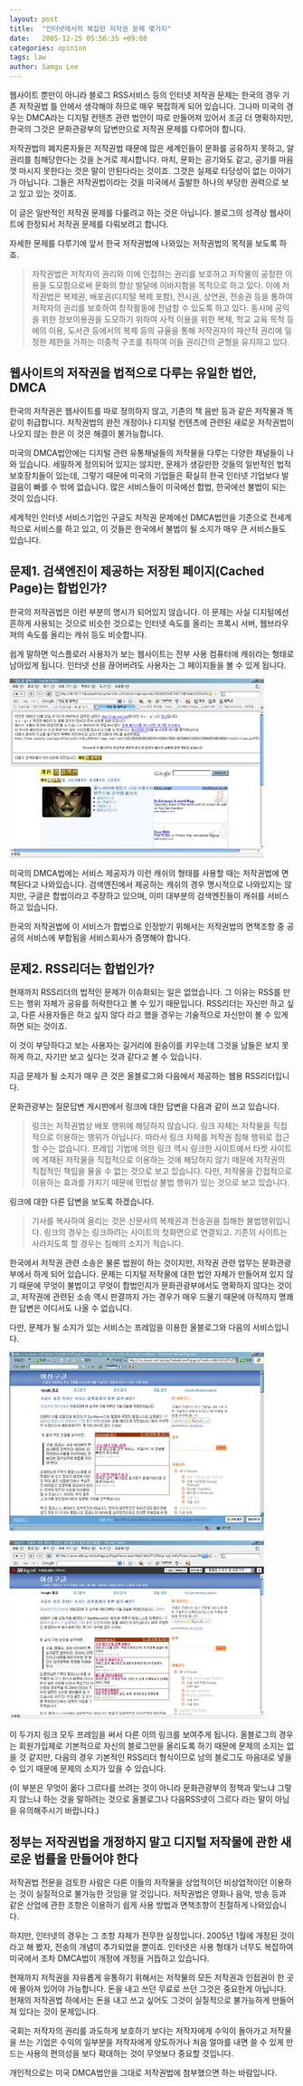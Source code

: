 ```yaml
---
layout: post
title:  "인터넷에서의 복잡한 저작권 문제 몇가지"
date:   2005-12-25 05:56:35 +09:00
categories: opinion
tags: law
author: Samgu Lee
---
```

웹사이트 뿐만이 아니라 블로그 RSS서비스 등의 인터넷 저작권 문제는 한국의 경우 기존 저작권법 틀 안에서 생각해야 하므로 매우 복잡하게 되어 있습니다. 그나마 미국의 경우는 DMCA라는 디지털 컨텐츠 관련 법안이 따로 만들어져 있어서 조금 더 명확하지만, 한국의 그것은 문화관광부의 답변만으로 저작권 문제를 다루어야 합니다.

저작권법의 폐지론자들은 저작권법 때문에 많은 세계인들이 문화를 공유하지 못하고, 알권리를 침해당한다는 것을 논거로 제시합니다. 마치, 문화는 공기와도 같고, 공기를 마음껏 마시지 못한다는 것은 말이 안된다라는 것이죠. 그것은 실제로 타당성이 없는 이야기가 아닙니다. 그들은 저작권법이라는 것을 미국에서 출발한 하나의 부당한 권력으로 보고 있고 있는 것이죠.

이 글은 일반적인 저작권 문제를 다룰려고 하는 것은 아닙니다. 블로그의 성격상 웹사이트에 한정되서 저작권 문제를 다뤄보려고 합니다.

자세한 문제를 다루기에 앞서 한국 저작권법에 나와있는 저작권법의 목적을 보도록 하죠.

> 저작권법은 저작자의 권리와 이에 인접하는 권리를 보호하고 저작물의 공정한 이용을 도모함으로써 문화의 향상 발달에 이바지함을 목적으로 하고 있다. 이에 저작권법은 복제권, 배포권(디지털 복제 포함), 전시권, 상연권, 전송권 등을 통하여 저작자의 권리를 보호하여 창작활동에 전념할 수 있도록 하고 있다. 동시에 공익을 위한 정보이용권을 도모하기 위하여 사적 이용을 위한 복제, 학교 교육 목적 등에의 이용, 도서관 등에서의 복제 등의 규율을 통해 저작권자의 재산적 권리에 일정한 제한을 가하는 이중적 구조를 취하여 이들 권리간의 균형을 유지하고 있다.

## 웹사이트의 저작권을 법적으로 다루는 유일한 법안, DMCA

한국의 저작권은 웹사이트를 따로 정의하지 않고, 기존의 책 음반 등과 같은 저작물과 똑같이 취급합니다. 저작권법의 완전 개정이나 디지털 컨텐츠에 관련된 새로운 저작권법이 나오지 않는 한은 이 것은 해결이 불가능합니다.

미국의 DMCA법안에는 디지털 관련 유통채널들의 저작물을 다루는 다양한 채널들이 나와 있습니다. 세밀하게 정의되어 있지는 않지만, 문제가 생길만한 것들의 일반적인 법적 보호장치들이 있는데, 그렇기 때문에 미국의 기업들은 확실히 한국 인터넷 기업보다 발걸음이 빠를 수 밖에 없습니다. 많은 서비스들이 미국에선 합법, 한국에선 불법이 되는 것이 있습니다.

세계적인 인터넷 서비스기업인 구글도 저작권 문제에선 DMCA법안을 기준으로 전세계적으로 서비스를 하고 있고, 이 것들은 한국에서 불법이 될 소지가 매우 큰 서비스들도 있습니다.

## 문제1. 검색엔진이 제공하는 저장된 페이지(Cached Page)는 합법인가?

한국의 저작권법은 이런 부분의 명시가 되어있지 않습니다. 이 문제는 사실 디지털에선 흔하게 사용되는 것으로 비슷한 것으로는 인터넷 속도를 올리는 프록시 서버, 웹브라우져의 속도를 올리는 캐쉬 등도 비슷합니다.

쉽게 말하면 익스플로러 사용자가 보는 웹사이트는 전부 사용 컴퓨터에 캐쉬라는 형태로 남아있게 됩니다. 인터넷 선을 끊어버려도 사용자는 그 페이지들을 볼 수 있게 됩니다.

![구글 웹서치의 캐쉬](/assets/google_cache.jpg)

미국의 DMCA법에는 서비스 제공자가 이런 캐쉬의 형태를 사용할 때는 저작권법에 면책된다고 나와있습니다. 검색엔진에서 제공하는 캐쉬의 경우 명시적으로 나와있지는 않지만, 구글은 합법이라고 주장하고 있으며, 이미 대부분의 검색엔진들이 캐쉬를 서비스하고 있습니다.

한국의 저작권법에 이 서비스가 합법으로 인정받기 위해서는 저작권법의 면책조항 중 공공의 서비스에 부합됨을 서비스회사가 증명해야 합니다.

## 문제2. RSS리더는 합법인가?

현재까지 RSS리더의 법적인 문제가 이슈화되는 일은 없었습니다. 그 이유는 RSS를 만드는 행위 자체가 공유를 허락한다고 볼 수 있기 때문입니다. RSS리더는 자신만 하고 싶고, 다른 사용자들은 하고 싶지 않다 라고 했을 경우는 기술적으로 자신만이 볼 수 있게 하면 되는 것이죠.

이 것이 부당하다고 보는 사용자는 길거리에 원숭이를 키우는데 그것을 남들은 보지 못하게 하고, 자기만 보고 싶다는 것과 같다고 볼 수 있습니다.

지금 문제가 될 소지가 매우 큰 것은 올블로그와 다음에서 제공하는 웹용 RSS리더입니다.

문화관광부는 질문답변 게시판에서 링크에 대한 답변을 다음과 같이 쓰고 있습니다.

> 링크는 저작권법상 배포 행위에 해당하지 않습니다. 링크 자체는 저작물을 직접적으로 이용하는 행위가 아닙니다. 따라서 링크 자체를 저작권 침해 행위로 접근할 수는 없습니다.
> 프레임 기법에 의한 링크 역시 링크한 사이트에서 타켓 사이트에 게재된 저작물을 직접적으로 이용하는 것에 해당하지 않기 때문에 저작권의 직접적인 책임을 물을 수 없는 것으로 보고 있습니다. 다만, 저작물을 간접적으로 이용하는 효과를 가지기 때문에 민법상 불법 행위가 있는 것으로 보고 있습니다. 

링크에 대한 다른 답변을 보도록 하겠습니다.

> 기사를 복사하여 올리는 것은 신문사의 복제권과 전송권을 침해한 불법행위입니다. 링크의 경우는 링크하려는 사이트의 첫화면으로 연결되고. 기존의 사이트는 사라지도록 할 경우는 침해의 소지가 적습니다.

한국에서 저작권 관련 소송은 물론 법원이 하는 것이지만, 저작권 관련 업무는 문화관광부에서 하게 되어 있습니다. 문제는 디지털 저작물에 대한 법안 자체가 만들어져 있지 않기 때문에 무엇이 불법이고 무엇이 합법인지가 문화관광부에서도 명확하지 않다는 것이고, 저작권에 관련된 소송 역시 판결까지 가는 경우가 매우 드물기 때문에 아직까지 명쾌한 답변은 어디서도 나올 수 없습니다.

다만, 문제가 될 소지가 있는 서비스는 프레임을 이용한 올블로그와 다음의 서비스입니다.

![다음의 블로그 보기 화면](/assets/daum_rss_view.jpg)

![올블로그의 블로그 보기 화면](/assets/allblog_rss_view.jpg)

이 두가지 링크 모두 프레임을 써서 다른 이의 링크를 보여주게 됩니다. 올블로그의 경우는 회원가입제로 기본적으로 자신의 블로그만을 올리도록 하기 때문에 문제의 소지는 없을 것 같지만, 다음의 경우 기본적인 RSS리더 형식이므로 남의 블로그도 마음대로 넣을 수 있기 때문에 문제의 소지가 있을 수 있습니다.

(이 부분은 무엇이 옮다 그르다를 쓰려는 것이 아니라 문화관광부의 정책과 맞느냐 그렇지 않느냐 하는 것을 말하려는 것으로 올블로그나 다음RSS넷이 그르다 라는 말이 아님을 유의해주시기 바랍니다.)

## 정부는 저작권법을 개정하지 말고 디지털 저작물에 관한 새로운 법률을 만들어야 한다

저작권법 전문을 검토한 사람은 다른 이들의 저작물을 상업적이던 비상업적이던 이용하는 것이 실질적으로 불가능한 것임을 알 것입니다. 저작권법은 영화나 음악, 방송 등과 같은 산업에 관한 조항은 이용하기 쉽게 사용 방법과 면책조항이 친절하게 나와있습니다.

하지만, 인터넷의 경우는 그 조항 자체가 전무한 실정입니다. 2005년 1월에 개정된 것이라고 해 봤자, 전송의 개념이 추가되었을 뿐이죠. 인터넷은 사용 형태가 너무도 복잡하여 미국에서 조차 DMCA법이 개정에 개정을 거듭하고 있습니다.

현재까지 저작권을 자유롭게 유통하기 위해서는 저작물의 모든 저작권과 인접권이 한 곳에 몰아져 있어야 가능합니다. 돈을 내고 쓰던 무료로 쓰던 그것은 중요한게 아닙니다. 현재의 저작권법 하에서는 돈을 내고 쓰고 싶어도 그것이 실질적으로 불가능하게 만들어져 있다는 것이 문제입니다.

국회는 저작자의 권리를 과도하게 보호하기 보다는 저작자에게 수익이 돌아가고 저작물을 쓰는 기업은 수익의 일부분을 저작자에게 양도하거나 처음 얼마를 내면 쓸 수 있게 만드는 사용의 편의성을 보다 확대하는 것이 무엇보다 중요할 것입니다.

개인적으로는 미국 DMCA법안을 그대로 저작권법에 첨부했으면 하는 바람입니다.
